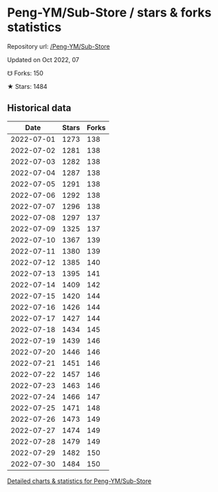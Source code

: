 # Peng-YM/Sub-Store / stars & forks statistics

Repository url: [/Peng-YM/Sub-Store](https://github.com/Peng-YM/Sub-Store)

Updated on Oct 2022, 07

☋ Forks: 150

★ Stars: 1484

## Historical data
| Date | Stars | Forks |
|------|-------|-------|
| 2022-07-01 | 1273 | 138 | 
| 2022-07-02 | 1281 | 138 | 
| 2022-07-03 | 1282 | 138 | 
| 2022-07-04 | 1287 | 138 | 
| 2022-07-05 | 1291 | 138 | 
| 2022-07-06 | 1292 | 138 | 
| 2022-07-07 | 1296 | 138 | 
| 2022-07-08 | 1297 | 137 | 
| 2022-07-09 | 1325 | 137 | 
| 2022-07-10 | 1367 | 139 | 
| 2022-07-11 | 1380 | 139 | 
| 2022-07-12 | 1385 | 140 | 
| 2022-07-13 | 1395 | 141 | 
| 2022-07-14 | 1409 | 142 | 
| 2022-07-15 | 1420 | 144 | 
| 2022-07-16 | 1426 | 144 | 
| 2022-07-17 | 1427 | 144 | 
| 2022-07-18 | 1434 | 145 | 
| 2022-07-19 | 1439 | 146 | 
| 2022-07-20 | 1446 | 146 | 
| 2022-07-21 | 1451 | 146 | 
| 2022-07-22 | 1457 | 146 | 
| 2022-07-23 | 1463 | 146 | 
| 2022-07-24 | 1466 | 147 | 
| 2022-07-25 | 1471 | 148 | 
| 2022-07-26 | 1473 | 149 | 
| 2022-07-27 | 1474 | 149 | 
| 2022-07-28 | 1479 | 149 | 
| 2022-07-29 | 1482 | 150 | 
| 2022-07-30 | 1484 | 150 | 


[Detailed charts & statistics for Peng-YM/Sub-Store](https://reviewgithub.com/rep/Peng-YM/Sub-Store)
